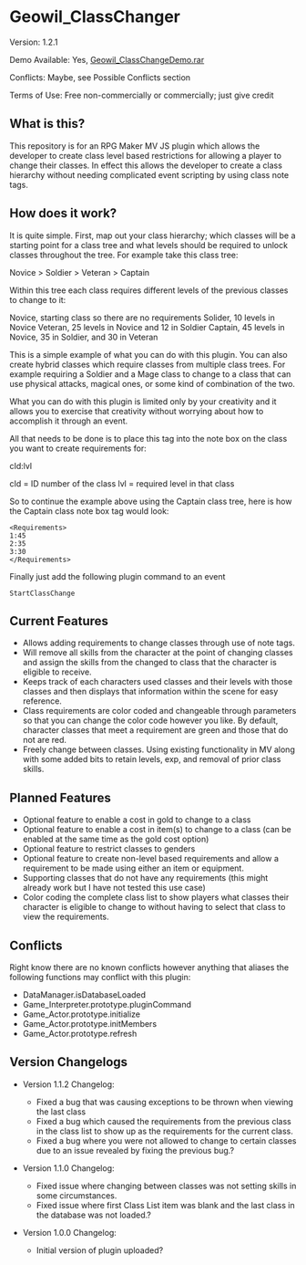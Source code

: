 # Geowil_ClassChanger
Version: 1.2.1

Demo Available: Yes, [Geowil_ClassChangeDemo.rar](http://lmpgames.com/RMMV/Plugins/Geowil_ClassChangeDemo.rar)

Conflicts: Maybe, see Possible Conflicts section

Terms of Use: Free non-commercially or commercially; just give credit


## What is this?
This repository is for an RPG Maker MV JS plugin which allows the developer to create class level based restrictions for allowing
a player to change their classes.  In effect this allows the developer to create a class hierarchy without needing complicated event
scripting by using class note tags.


## How does it work?
It is quite simple.  First, map out your class hierarchy; which classes will be a starting point for a class tree and what levels
should be required to unlock classes throughout the tree.  For example take this class tree:

Novice > Soldier > Veteran > Captain

Within this tree each class requires different levels of the previous classes to change to it:

Novice, starting class so there are no requirements
Solider, 10 levels in Novice
Veteran, 25 levels in Novice and 12 in Soldier
Captain, 45 levels in Novice, 35 in Soldier, and 30 in Veteran

This is a simple example of what you can do with this plugin.  You can also create hybrid classes which require classes from multiple
class trees.  For example requiring a Soldier and a Mage class to change to a class that can use physical attacks, magical ones, or
some kind of combination of the two.

What you can do with this plugin is limited only by your creativity and it allows you to exercise that creativity without worrying
about how to accomplish it through an event.

All that needs to be done is to place this tag into the note box on the class you want to create requirements for:

<Requirements>
cId:lvl
</Requirements>

cId = ID number of the class
lvl = required level in that class

So to continue the example above using the Captain class tree, here is how the Captain class note box tag would look:

```
<Requirements>
1:45
2:35
3:30
</Requirements>
```

Finally just add the following plugin command to an event

`StartClassChange`



## Current Features
- Allows adding requirements to change classes through use of note tags.
- Will remove all skills from the character at the point of changing classes and assign the skills from the changed to class that the character is eligible to receive.
- Keeps track of each characters used classes and their levels with those classes and then displays that information within the scene for easy reference.
- Class requirements are color coded and changeable through parameters so that you can change the color code however you like. By default, character classes that meet a requirement are green and those that do not are red.
- Freely change between classes. Using existing functionality in MV along with some added bits to retain levels, exp, and removal of prior class skills.


## Planned Features
- Optional feature to enable a cost in gold to change to a class
- Optional feature to enable a cost in item(s) to change to a class (can be enabled at the same time as the gold cost option)
- Optional feature to restrict classes to genders
- Optional feature to create non-level based requirements and allow a requirement to be made using either an item or equipment.
- Supporting classes that do not have any requirements (this might already work but I have not tested this use case)
- Color coding the complete class list to show players what classes their character is eligible to change to without having to select that class to view the requirements.


## Conflicts
Right know there are no known conflicts however anything that aliases the following functions may conflict with this plugin:

- DataManager.isDatabaseLoaded
- Game_Interpreter.prototype.pluginCommand
- Game_Actor.prototype.initialize
- Game_Actor.prototype.initMembers
- Game_Actor.prototype.refresh


## Version Changelogs
- Version 1.1.2 Changelog:
  - Fixed a bug that was causing exceptions to be thrown when viewing the last class
  - Fixed a bug which caused the requirements from the previous class in the class list to show up as the requirements for the current class.
  - Fixed a bug where you were not allowed to change to certain classes due to an issue revealed by fixing the previous bug.?

- Version 1.1.0 Changelog:
  - Fixed issue where changing between classes was not setting skills in some circumstances.
  - Fixed issue where first Class List item was blank and the last class in the database was not loaded.?

- Version 1.0.0 Changelog:
  - Initial version of plugin uploaded?
